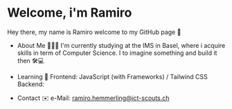 # Welcome, i'm Ramiro
Hey there, my name is Ramiro welcome to my GitHub page 👋

- About Me 👨🏻‍💻
  I'm currently studying at the IMS in Basel, where i acquire skills in term of Computer Science.
  I to imagine something and build it then 🛠️💻

- Learning 🧠
  Frontend: 
  JavaScript (with Frameworks) / Tailwind CSS 
  Backend:
  
- Contact ✉️
  e-Mail: ramiro.hemmerling@ict-scouts.ch
  

